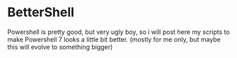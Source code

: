 # BetterShell

Powershell is pretty good, but very ugly boy, so i will post here my scripts to make Powershell 7 looks a little bit better. (mostly for me only, but maybe this will evolve to something bigger)
